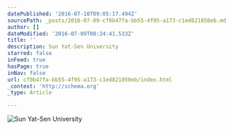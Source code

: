```yaml
---
datePublished: '2016-07-10T09:05:17.494Z'
sourcePath: _posts/2016-07-09-cf0b47fa-bb55-4f95-a173-c1ed821850eb.md
author: []
dateModified: '2016-07-09T08:24:41.533Z'
title: ''
description: Sun Yat-Sen University
starred: false
inFeed: true
hasPage: true
inNav: false
url: cf0b47fa-bb55-4f95-a173-c1ed821850eb/index.html
_context: 'http://schema.org'
_type: Article

---
```

![Sun Yat-Sen University](https://the-grid-user-content.s3-us-west-2.amazonaws.com/c0a96b3b-af31-40d2-af2d-1f0d680c7998.jpg)